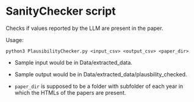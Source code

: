 # SanityChecker script

Checks if values reported by the LLM are present in the paper.

Usage:

```
python3 PlausibilityChecker.py <input_csv> <output_csv> <paper_dir>
```

- Sample input would be in Data/extracted_data.
- Sample output would be in Data/extracted_data/plausbility_checked.

- `paper_dir` is supposed to be a folder with subfolder of each year in which the HTMLs of the papers are present.
